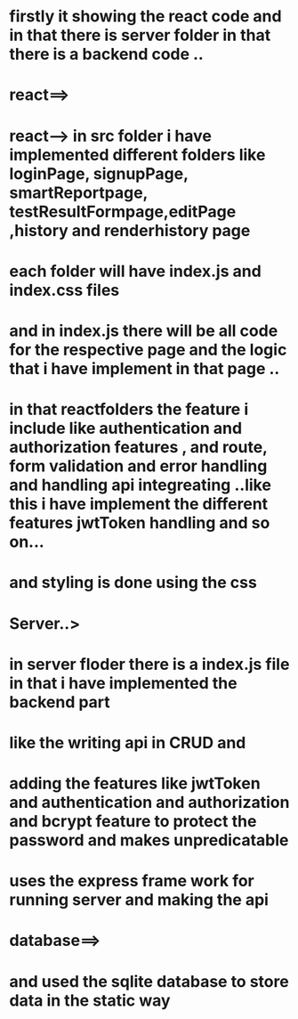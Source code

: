 # firstly it showing the react code and in that there is server folder in that there is a backend code ..
# react==> 
# react--> in src folder i have implemented different folders like loginPage, signupPage, smartReportpage,  testResultFormpage,editPage ,history and renderhistory page
# each folder will have index.js and index.css files 
# and in index.js there will be all code for the respective page and the logic that i have implement in that page ..
# in that reactfolders the feature i include like authentication and authorization features , and route, form validation and error handling and handling api integreating ..like this i have implement the different features jwtToken handling and so on...
# and styling is done using the css
# Server..>
# in server floder there is a index.js file in that  i have implemented the backend part 
# like the writing api in CRUD and 
# adding the features like jwtToken and authentication and authorization and bcrypt feature to protect the password and makes unpredicatable
# uses the express frame work for running server and making the api
# database==>
# and used the sqlite database to store data in the static way
